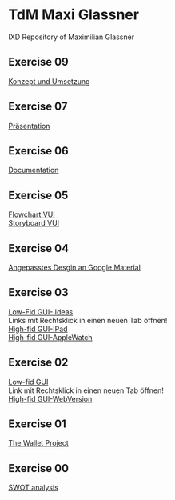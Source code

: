 # TdM Maxi Glassner
IXD Repository of Maximilian Glassner

## Exercise 09
[Konzept und Umsetzung](/task9.md)
## Exercise 07
[Präsentation](/ABtest.pdf)
## Exercise 06
[Documentation](/task6.md)
## Exercise 05
[Flowchart VUI](/VUI.png) <br />
[Storyboard VUI](/storyboard_vui.jpg) <br />
## Exercise 04
[Angepasstes Desgin an Google Material](https://xd.adobe.com/view/d5ea987f-5a21-47aa-8af7-1cbdf5db0c44-80b9/)
## Exercise 03
[Low-Fid GUI- Ideas](/gui2.jpg) <br />
Links mit Rechtsklick in einen neuen Tab öffnen! <br />
[High-fid GUI-IPad](https://xd.adobe.com/view/2a35c897-11da-4cd1-8589-12529171c68f-7f66/) <br />
[High-fid GUI-AppleWatch](https://xd.adobe.com/view/01439293-c2c7-43f3-9799-acd02f449097-5410/)<br />
## Exercise 02
[Low-fid GUI](/gui.jpeg) <br />
Link mit Rechtsklick in einen neuen Tab öffnen! <br />
[High-fid GUI-WebVersion](https://xd.adobe.com/view/342483f4-6632-402c-ad3a-43804f2489fb-6177/) <br />
## Exercise 01
[The Wallet Project](/task01.pdf)

## Exercise 00 
[SWOT analysis](/swot.jpg) <br /> 
